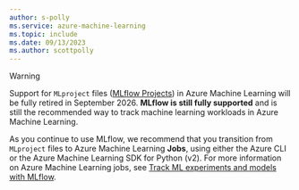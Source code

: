 ```yaml
---
author: s-polly
ms.service: azure-machine-learning
ms.topic: include
ms.date: 09/13/2023
ms.author: scottpolly
---
```


> [!WARNING]
> Support for `MLproject` files ([MLflow Projects](https://mlflow.org/docs/latest/projects.html)) in Azure Machine Learning will be fully retired in September 2026. __MLflow is still fully supported__ and is still the recommended way to track machine learning workloads in Azure Machine Learning.
>
> As you continue to use MLflow, we recommend that you transition from `MLproject` files to Azure Machine Learning __Jobs__, using either the Azure CLI or the Azure Machine Learning SDK for Python (v2). For more information on Azure Machine Learning jobs, see [Track ML experiments and models with MLflow](../how-to-use-mlflow-cli-runs.md#configure-the-experiment).